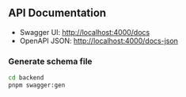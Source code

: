 ## API Documentation

- Swagger UI: [http://localhost:4000/docs](http://localhost:4000/docs)
- OpenAPI JSON: [http://localhost:4000/docs-json](http://localhost:4000/docs-json)

### Generate schema file
```bash
cd backend
pnpm swagger:gen
